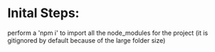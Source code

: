 # Inital Steps:
perform a 'npm i' to import all the node_modules for the project 
(it is gitignored by default because of the large folder size)